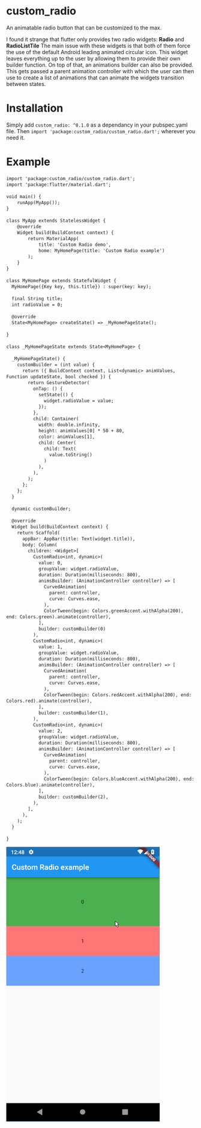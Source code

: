 # custom_radio

An animatable radio button that can be customized to the max.

I found it strange that flutter only provides two radio widgets: __Radio__ and __RadioListTile__
The main issue with these widgets is that both of them force the use of the default Android leading animated circular icon.
This widget leaves everything up to the user by allowing them to provide their own builder function.
On top of that, an animations builder can also be provided. This gets passed a parent animation controller with which the user can then use to create a list of animations that can animate the widgets transition between states.

# Installation
Simply add `custom_radio: ^0.1.0` as a dependancy in your pubspec.yaml file.
Then `import 'package:custom_radio/custom_radio.dart';` wherever you need it.

# Example
```
import 'package:custom_radio/custom_radio.dart';
import 'package:flutter/material.dart';

void main() {
    runApp(MyApp());
}

class MyApp extends StatelessWidget {
    @override
    Widget build(BuildContext context) {
        return MaterialApp(
            title: 'Custom Radio demo',
            home: MyHomePage(title: 'Custom Radio example')
        );
    }
}

class MyHomePage extends StatefulWidget {
  MyHomePage({Key key, this.title}) : super(key: key);

  final String title;
  int radioValue = 0;

  @override
  State<MyHomePage> createState() => _MyHomePageState();

}

class _MyHomePageState extends State<MyHomePage> {

  _MyHomePageState() {
    customBuilder = (int value) {
      return ({ BuildContext context, List<dynamic> animValues, Function updateState, bool checked }) {
        return GestureDetector(
          onTap: () {
            setState(() {
              widget.radioValue = value;
            });
          },
          child: Container(
            width: double.infinity,
            height: animValues[0] * 50 + 80,
            color: animValues[1],
            child: Center(
              child: Text(
                value.toString()
              )
            ),
          ),
        );
      };
    };
  }

  dynamic customBuilder;

  @override
  Widget build(BuildContext context) {
    return Scaffold(
      appBar: AppBar(title: Text(widget.title)),
      body: Column(
        children: <Widget>[
          CustomRadio<int, dynamic>(
            value: 0,
            groupValue: widget.radioValue,
            duration: Duration(milliseconds: 800),
            animsBuilder: (AnimationController controller) => [
              CurvedAnimation(
                parent: controller,
                curve: Curves.ease,
              ),
              ColorTween(begin: Colors.greenAccent.withAlpha(200), end: Colors.green).animate(controller),
            ],
            builder: customBuilder(0)
          ),
          CustomRadio<int, dynamic>(
            value: 1,
            groupValue: widget.radioValue,
            duration: Duration(milliseconds: 800),
            animsBuilder: (AnimationController controller) => [
              CurvedAnimation(
                parent: controller,
                curve: Curves.ease,
              ),
              ColorTween(begin: Colors.redAccent.withAlpha(200), end: Colors.red).animate(controller),
            ],
            builder: customBuilder(1),
          ),
          CustomRadio<int, dynamic>(
            value: 2,
            groupValue: widget.radioValue,
            duration: Duration(milliseconds: 800),
            animsBuilder: (AnimationController controller) => [
              CurvedAnimation(
                parent: controller,
                curve: Curves.ease,
              ),
              ColorTween(begin: Colors.blueAccent.withAlpha(200), end: Colors.blue).animate(controller),
            ],
            builder: customBuilder(2),
          ),
        ],
      ),
    );
  }

}
```
![](example.gif)
